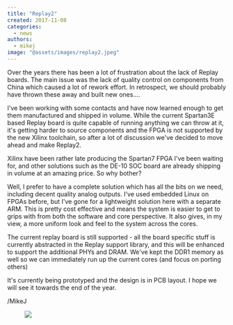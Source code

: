 ```yaml
---
title: "Replay2"
created: 2017-11-08
categories: 
  - news
authors: 
  - mikej
image: "@assets/images/replay2.jpeg"
---
```


Over the years there has been a lot of frustration about the lack of Replay boards. The main issue was the lack of quality control on components from China which caused a lot of rework effort. In retrospect, we should probably have thrown these away and built new ones....

I've been working with some contacts and have now learned enough to get them manufactured and shipped in volume. While the current Spartan3E based Replay board is quite capable of running anything we can throw at it, it's getting harder to source components and the FPGA is not supported by the new Xilinx toolchain, so after a lot of discussion we've decided to move ahead and make Replay2.

Xilinx have been rather late producing the Spartan7 FPGA I've been waiting for, and other solutions such as the DE-10 SOC board are already shipping in volume at an amazing price. So why bother?

Well, I prefer to have a complete solution which has all the bits on we need, including decent quality analog outputs. I've used embedded Linux on FPGAs before, but I've gone for a lightweight solution here with a separate ARM. This is pretty cost effective and means the system is easier to get to grips with from both the software and core perspective. It also gives, in my view, a more uniform look and feel to the system across the cores.

The current replay board is still supported - all the board specific stuff is currently abstracted in the Replay support library, and this will be enhanced to support the additional PHYs and DRAM. We've kept the DDR1 memory as well so we can immediately run up the current cores (and focus on porting others)

It's currently being prototyped and the design is in PCB layout. I hope we will see it towards the end of the year.

/MikeJ

<figure>

![](@assets/images/replay2.jpeg)

</figure>